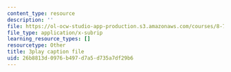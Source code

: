 ```yaml
---
content_type: resource
description: ''
file: https://ol-ocw-studio-app-production.s3.amazonaws.com/courses/8-701-introduction-to-nuclear-and-particle-physics-fall-2020/26b8813d0976b497d7a5d735a7df29b6_2YpdnHLvsyw.srt
file_type: application/x-subrip
learning_resource_types: []
resourcetype: Other
title: 3play caption file
uid: 26b8813d-0976-b497-d7a5-d735a7df29b6
---
```

